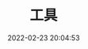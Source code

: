 ---
pageComponent: 
  name: Catalogue 
  data: 
    path: 04.工具
    description: 工具

title: 工具
date: 2022-02-23 20:04:53 
permalink: /note/tools
sidebar: false 
article: false 
editLink: false 
---